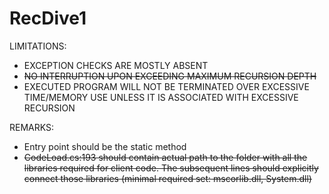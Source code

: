 # RecDive1

LIMITATIONS:
- EXCEPTION CHECKS ARE MOSTLY ABSENT
- ~~NO INTERRUPTION UPON EXCEEDING MAXIMUM RECURSION DEPTH~~
- EXECUTED PROGRAM WILL NOT BE TERMINATED OVER EXCESSIVE TIME/MEMORY USE UNLESS IT IS ASSOCIATED WITH EXCESSIVE RECURSION

REMARKS:
- Entry point should be the static method
- ~~CodeLoad.cs:193 should contain actual path to the folder with all the libraries required for client code. The subsequent lines should explicitly connect those libraries (minimal required set: mscorlib.dll, System.dll)~~
